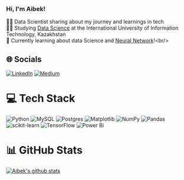 ### Hi, I'm Aibek!

👨‍💻 Data Scientist sharing about my journey and learnings in tech<br/>
👨‍🎓 Studying [Data Science]([https://youtu.be/Dd_4zfmY-aA?si=3NnnJ-j5ls7johlv](https://www.youtube.com/watch?v=1I9cJ6JH44I)) at the International University of Information Technology, Kazakhstan<br/>
💭 Currently learning about data Science and [Neural Network]([https://pudding.cool/2018/08/pockets/](https://news.mit.edu/2017/explained-neural-networks-deep-learning-0414))!<br/>


## 🌐 Socials
[![LinkedIn](https://img.shields.io/badge/LinkedIn-%230077B5.svg?logo=linkedin&logoColor=white)](https://linkedin.com/in/https://www.linkedin.com/in/aibek-abdrakhman-a12974272/) [![Medium](https://img.shields.io/badge/Medium-12100E?logo=medium&logoColor=white)](https://medium.com/@https://medium.com/@MooonKing) 

# 💻 Tech Stack
![Python](https://img.shields.io/badge/python-3670A0?style=for-the-badge&logo=python&logoColor=ffdd54) ![MySQL](https://img.shields.io/badge/mysql-4479A1.svg?style=for-the-badge&logo=mysql&logoColor=white) ![Postgres](https://img.shields.io/badge/postgres-%23316192.svg?style=for-the-badge&logo=postgresql&logoColor=white) ![Matplotlib](https://img.shields.io/badge/Matplotlib-%23ffffff.svg?style=for-the-badge&logo=Matplotlib&logoColor=black) ![NumPy](https://img.shields.io/badge/numpy-%23013243.svg?style=for-the-badge&logo=numpy&logoColor=white) ![Pandas](https://img.shields.io/badge/pandas-%23150458.svg?style=for-the-badge&logo=pandas&logoColor=white) ![scikit-learn](https://img.shields.io/badge/scikit--learn-%23F7931E.svg?style=for-the-badge&logo=scikit-learn&logoColor=white) ![TensorFlow](https://img.shields.io/badge/TensorFlow-%23FF6F00.svg?style=for-the-badge&logo=TensorFlow&logoColor=white) ![Power Bi](https://img.shields.io/badge/power_bi-F2C811?style=for-the-badge&logo=powerbi&logoColor=black)

# 📊 GitHub Stats
[![Aibek's github stats](https://github-readme-stats.vercel.app/api?username=AibekDS&count_private=true&show_icons=true&theme=radical&hide_rank=false)](https://github.com/anuraghazra/github-readme-stats)
